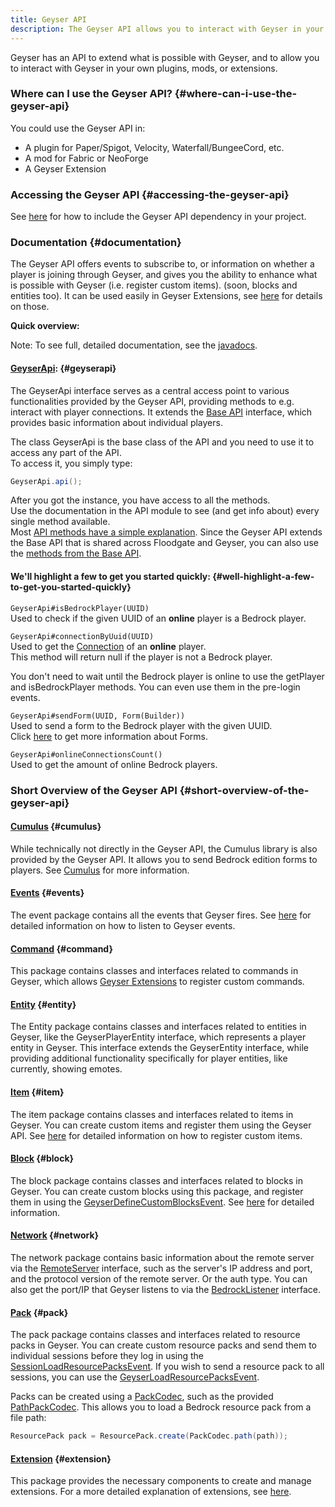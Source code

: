 ```yaml
---
title: Geyser API
description: The Geyser API allows you to interact with Geyser in your own plugins, mods, or extensions.
---
```


Geyser has an API to extend what is possible with Geyser, and to allow you to interact with Geyser in your own plugins, mods, or extensions.

### Where can I use the Geyser API? {#where-can-i-use-the-geyser-api}
You could use the Geyser API in:
- A plugin for Paper/Spigot, Velocity, Waterfall/BungeeCord, etc.
- A mod for Fabric or NeoForge
- A Geyser Extension

### Accessing the Geyser API {#accessing-the-geyser-api}
See [here](/wiki/geyser/getting-started-with-the-api) for how to include the Geyser API dependency in your project.

### Documentation {#documentation}

The Geyser API offers events to subscribe to, or information on whether a player is joining through Geyser, and gives you the ability to enhance what is possible with Geyser (i.e. register custom items).
(soon, blocks and entities too).
It can be used easily in Geyser Extensions, see [here](/wiki/geyser/extensions) for details on those.

**Quick overview:**   
<div class="alert alert-info" role="alert">
    Note: To see full, detailed documentation, see the <a href="https://repo.opencollab.dev/javadoc/maven-snapshots/org/geysermc/geyser/api/latest">javadocs</a>.
</div>

#### [GeyserApi](https://github.com/GeyserMC/Geyser/blob/master/api/src/main/java/org/geysermc/geyser/api/GeyserApi.java): {#geyserapi}
The GeyserApi interface serves as a central access point to various functionalities provided by the Geyser API, providing methods to e.g. interact with player connections.
It extends the [Base API](https://github.com/GeyserMC/api/blob/master/base/src/main/java/org/geysermc/api/GeyserApiBase.java) interface, which provides basic information about individual players.

The class GeyserApi is the base class of the API and you need to use it to access any part of the API.  
To access it, you simply type:
```java
GeyserApi.api();
```

After you got the instance, you have access to all the methods.  
Use the documentation in the API module to see (and get info about) every single method available.  
Most [API methods have a simple explanation](https://github.com/GeyserMC/Geyser/blob/master/api/src/main/java/org/geysermc/geyser/api/GeyserApi.java).
Since the Geyser API extends the Base API that is shared across Floodgate and Geyser, you can also use the [methods from the Base API](https://github.com/GeyserMC/api/blob/master/base/src/main/java/org/geysermc/api/GeyserApiBase.java).


#### We'll highlight a few to get you started quickly: {#well-highlight-a-few-to-get-you-started-quickly}
`GeyserApi#isBedrockPlayer(UUID)`  
Used to check if the given UUID of an **online** player is a Bedrock player.

`GeyserApi#connectionByUuid(UUID)`  
Used to get the [Connection](https://github.com/GeyserMC/api/blob/master/base/src/main/java/org/geysermc/api/connection/Connection.java) of an **online** player.  
This method will return null if the player is not a Bedrock player.

<div class="alert alert-info" role="alert">
    You don't need to wait until the Bedrock player is online to use the getPlayer and isBedrockPlayer methods.  
    You can even use them in the pre-login events.
</div>

`GeyserApi#sendForm(UUID, Form(Builder))`  
Used to send a form to the Bedrock player with the given UUID.  
Click [here](/wiki/geyser/forms/) to get more information about Forms.

`GeyserApi#onlineConnectionsCount()`  
Used to get the amount of online Bedrock players.

### Short Overview of the Geyser API {#short-overview-of-the-geyser-api}

#### [Cumulus](https://github.com/GeyserMC/Cumulus/tree/master/src/main/java/org/geysermc/cumulus) {#cumulus}
While technically not directly in the Geyser API, the Cumulus library is also provided by the Geyser API. 
It allows you to send Bedrock edition forms to players. See [Cumulus](/wiki/geyser/forms/) for more information.

#### [Events](https://github.com/GeyserMC/Geyser/tree/master/api/src/main/java/org/geysermc/geyser/api/event) {#events}
The event package contains all the events that Geyser fires. See [here](/wiki/geyser/events) for detailed information on how to listen to Geyser events.

#### [Command](https://github.com/GeyserMC/Geyser/tree/master/api/src/main/java/org/geysermc/geyser/api/command) {#command}
This package contains classes and interfaces related to commands in Geyser, which allows [Geyser Extensions](/wiki/geyser/extensions) to register custom commands.

#### [Entity](https://github.com/GeyserMC/Geyser/tree/master/api/src/main/java/org/geysermc/geyser/api/entity) {#entity}
The Entity package contains classes and interfaces related to entities in Geyser, like the GeyserPlayerEntity interface, 
which represents a player entity in Geyser. This interface extends the GeyserEntity interface, while providing additional functionality specifically for player entities, 
like currently, showing emotes.

#### [Item](https://github.com/GeyserMC/Geyser/tree/master/api/src/main/java/org/geysermc/geyser/api/item) {#item}
The item package contains classes and interfaces related to items in Geyser. You can create custom items and register them using the Geyser API.
See [here](/wiki/geyser/custom-items) for detailed information on how to register custom items.

#### [Block](https://github.com/GeyserMC/Geyser/tree/master/api/src/main/java/org/geysermc/geyser/api/block) {#block}
The block package contains classes and interfaces related to blocks in Geyser. You can create custom blocks using this package, and register them in using the [GeyserDefineCustomBlocksEvent](https://github.com/GeyserMC/Geyser/blob/master/api/src/main/java/org/geysermc/geyser/api/event/lifecycle/GeyserDefineCustomBlocksEvent.java).
See [here](/wiki/geyser/custom-blocks) for detailed information.

#### [Network](https://github.com/GeyserMC/Geyser/tree/master/api/src/main/java/org/geysermc/geyser/api/network) {#network}
The network package contains basic information about the remote server via the 
[RemoteServer](https://github.com/GeyserMC/Geyser/blob/master/api/src/main/java/org/geysermc/geyser/api/network/RemoteServer.java)
interface, such as the server's IP address and port, and the protocol version of the remote server. Or the auth type.
You can also get the port/IP that Geyser listens to via the [BedrockListener](https://github.com/GeyserMC/Geyser/blob/master/api/src/main/java/org/geysermc/geyser/api/network/BedrockListener.java) interface.

#### [Pack](https://github.com/GeyserMC/Geyser/tree/master/api/src/main/java/org/geysermc/geyser/api/pack) {#pack}
The pack package contains classes and interfaces related to resource packs in Geyser. You can create custom resource packs and send them to individual sessions before they log in using the [SessionLoadResourcePacksEvent](https://github.com/GeyserMC/Geyser/blob/master/api/src/main/java/org/geysermc/geyser/api/event/bedrock/SessionLoadResourcePacksEvent.java).
If you wish to send a resource pack to all sessions, you can use the [GeyserLoadResourcePacksEvent](https://github.com/GeyserMC/Geyser/blob/master/api/src/main/java/org/geysermc/geyser/api/event/lifecycle/GeyserLoadResourcePacksEvent.java).

Packs can be created using a [PackCodec](https://github.com/GeyserMC/Geyser/blob/master/api/src/main/java/org/geysermc/geyser/api/pack/PackCodec.java), such as the provided [PathPackCodec](https://github.com/GeyserMC/Geyser/blob/master/api/src/main/java/org/geysermc/geyser/api/pack/PathPackCodec.java).
This allows you to load a Bedrock resource pack from a file path:
```java
ResourcePack pack = ResourcePack.create(PackCodec.path(path));
```

#### [Extension](https://github.com/GeyserMC/Geyser/tree/master/api/src/main/java/org/geysermc/geyser/api/extension) {#extension}
This package provides the necessary components to create and manage extensions.
For a more detailed explanation of extensions, see [here](/wiki/geyser/extensions).
